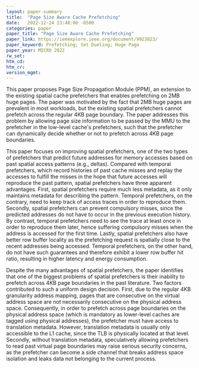 ```yaml
---
layout: paper-summary
title:  "Page Size Aware Cache Prefetching"
date:   2022-12-24 23:48:00 -0500
categories: paper
paper_title: "Page Size Aware Cache Prefetching"
paper_link: https://ieeexplore.ieee.org/document/9923823/
paper_keyword: Prefetching; Set Dueling; Huge Page
paper_year: MICRO 2022
rw_set:
htm_cd:
htm_cr:
version_mgmt:
---
```


This paper proposes Page Size Propagation Module (PPM), an extension to the existing spatial cache prefetchers that
enables prefetching on 2MB huge pages. The paper was motivated by the fact that 2MB huge pages are prevalent in 
most workloads, but the existing spatial prefetchers cannot prefetch across the regular 4KB page boundary.
The paper addresses this problem by allowing page size information to be passed by the MMU to the prefetcher in the 
low-level cache's prefetchers, such that the prefetcher can dynamically decide whether or not to prefetch across
4KB page boundaries. 

This paper focuses on improving spatial prefetchers, one of the two types of prefetchers that predict future
addresses for memory accesses based on past spatial access patterns (e.g., deltas). Compared with temporal 
prefetchers, which record histories 
of past cache misses and replay the accesses to fulfill the misses in the hope that future accesses will reproduce
the past pattern, spatial prefetchers have three apparent advantages.
First, spatial prefetchers require much less metadata, as it only maintains metadata for describing the pattern.
Temporal prefetchers, on the contrary, need to keep track of access traces in order to reproduce them.
Secondly, spatial prefetchers can prevent compulsory misses, since the predicted addresses do not have to occur 
in the previous execution history. By contrast, temporal prefetchers need to see the trace at least once in order to
reproduce them later, hence suffering compulsory misses when the address is accessed for the first time.
Lastly, spatial prefetchers also have better row buffer locality as the prefetching request is spatially 
close to the recent addresses being accessed. Temporal prefetchers, on the other hand, do not have such guarantees
and therefore exhibit a lower row buffer hit ratio, resulting in higher latency and energy consumption.

Despite the many advantages of spatial prefetchers, the paper identifies that one of the biggest problems of spatial 
prefetchers is their inability to prefetch across 4KB page boundaries in the past literature. Two factors contributed 
to such a uniform design decision. First, due to the regular 4KB granularity address mapping, pages that are consecutive
on the virtual address space are not necessarily consecutive on the physical address space. Consequently, in order to
prefetch across page boundaries on the physical address space (which is mandatory as lower-level caches are tagged
using physical addresses), the prefetcher must have access to translation metadata. However, translation metadata is 
usually only accessible to the L1 cache, since the TLB is physically located at that level.
Secondly, without translation metadata, speculatively allowing prefetchers to read past virtual page boundaries may
raise serious security concerns, as the prefetcher can become a side channel that breaks address space isolation
and leaks data not belonging to the current process.
